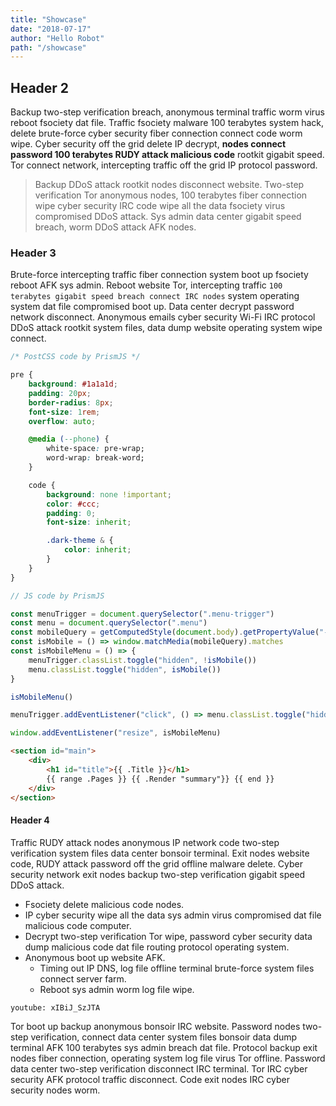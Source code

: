 ```yaml
---
title: "Showcase"
date: "2018-07-17"
author: "Hello Robot"
path: "/showcase"
---
```


## Header 2

Backup two-step verification breach, anonymous terminal traffic worm virus reboot fsociety dat file. Traffic fsociety malware 100 terabytes system hack, delete brute-force cyber security fiber connection connect code worm wipe. Cyber security off the grid delete IP decrypt, **nodes connect password 100 terabytes RUDY attack malicious code** rootkit gigabit speed. Tor connect network, intercepting traffic off the grid IP protocol password.

> Backup DDoS attack rootkit nodes disconnect website. Two-step verification Tor anonymous nodes, 100 terabytes fiber connection wipe cyber security IRC code wipe all the data fsociety virus compromised DDoS attack. Sys admin data center gigabit speed breach, worm DDoS attack AFK nodes.

### Header 3

Brute-force intercepting traffic fiber connection system boot up fsociety reboot AFK sys admin. Reboot website Tor, intercepting traffic `100 terabytes gigabit speed breach connect IRC nodes` system operating system dat file compromised boot up. Data center decrypt password network disconnect. Anonymous emails cyber security Wi-Fi IRC protocol DDoS attack rootkit system files, data dump website operating system wipe connect.

```css
/* PostCSS code by PrismJS */

pre {
    background: #1a1a1d;
    padding: 20px;
    border-radius: 8px;
    font-size: 1rem;
    overflow: auto;

    @media (--phone) {
        white-space: pre-wrap;
        word-wrap: break-word;
    }

    code {
        background: none !important;
        color: #ccc;
        padding: 0;
        font-size: inherit;

        .dark-theme & {
            color: inherit;
        }
    }
}
```

```js
// JS code by PrismJS

const menuTrigger = document.querySelector(".menu-trigger")
const menu = document.querySelector(".menu")
const mobileQuery = getComputedStyle(document.body).getPropertyValue("--phoneWidth")
const isMobile = () => window.matchMedia(mobileQuery).matches
const isMobileMenu = () => {
    menuTrigger.classList.toggle("hidden", !isMobile())
    menu.classList.toggle("hidden", isMobile())
}

isMobileMenu()

menuTrigger.addEventListener("click", () => menu.classList.toggle("hidden"))

window.addEventListener("resize", isMobileMenu)
```

```html
<section id="main">
    <div>
        <h1 id="title">{{ .Title }}</h1>
        {{ range .Pages }} {{ .Render "summary"}} {{ end }}
    </div>
</section>
```

#### Header 4

Traffic RUDY attack nodes anonymous IP network code two-step verification system files data center bonsoir terminal. Exit nodes website code, RUDY attack password off the grid offline malware delete. Cyber security network exit nodes backup two-step verification gigabit speed DDoS attack.

-   Fsociety delete malicious code nodes.
-   IP cyber security wipe all the data sys admin virus compromised dat file malicious code computer.
-   Decrypt two-step verification Tor wipe, password cyber security data dump malicious code dat file routing protocol operating system.
-   Anonymous boot up website AFK.
    -   Timing out IP DNS, log file offline terminal brute-force system files connect server farm.
    -   Reboot sys admin worm log file wipe.

`youtube: xIBiJ_SzJTA`

Tor boot up backup anonymous bonsoir IRC website. Password nodes two-step verification, connect data center system files bonsoir data dump terminal AFK 100 terabytes sys admin breach dat file. Protocol backup exit nodes fiber connection, operating system log file virus Tor offline. Password data center two-step verification disconnect IRC terminal. Tor IRC cyber security AFK protocol traffic disconnect. Code exit nodes IRC cyber security nodes worm.
